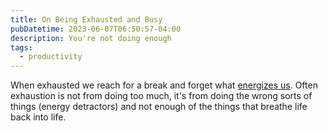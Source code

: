```yaml
---
title: On Being Exhausted and Busy
pubDatetime: 2023-06-07T06:50:57-04:00
description: You're not doing enough
tags:
  - productivity
---
```


When exhausted we reach for a break and forget what [energizes us](make-time-tactics-list). Often
exhaustion is not from doing too much, it's from doing the wrong sorts of things (energy detractors)
and not enough of the things that breathe life back into life.
